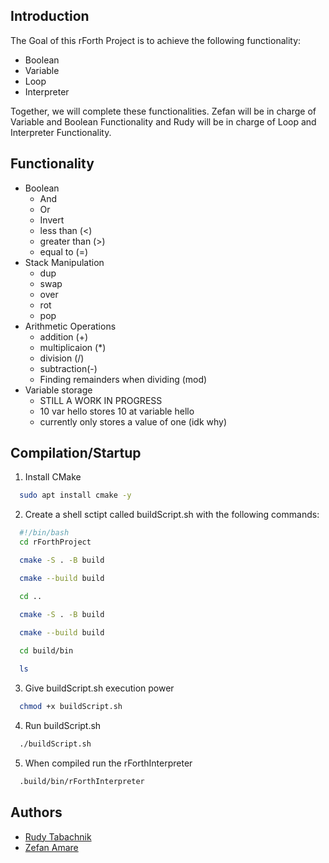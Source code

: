 ## Introduction

The Goal of this rForth Project is to achieve the following functionality:
-  Boolean
-  Variable
-  Loop
-  Interpreter

Together, we will complete these functionalities. Zefan will be in charge of Variable and Boolean
Functionality and Rudy will be in charge of Loop and Interpreter Functionality.

## Functionality

- Boolean 
    - And
    - Or
    - Invert
    - less than (<)
    - greater than (>)
    - equal to (=)
- Stack Manipulation
    - dup
    - swap
    - over
    - rot
    - pop
- Arithmetic Operations
    - addition (+)
    - multiplicaion (*)
    - division (/)
    - subtraction(-)
    - Finding remainders when dividing (mod)
- Variable storage
    - STILL A WORK IN PROGRESS
    - 10 var hello stores 10 at variable hello
    - currently only stores a value of one (idk why)

## Compilation/Startup

1) Install CMake
```bash
  sudo apt install cmake -y
```
2) Create a shell sctipt called buildScript.sh with the following commands:
```bash
  #!/bin/bash
  cd rForthProject

  cmake -S . -B build

  cmake --build build

  cd ..

  cmake -S . -B build
  
  cmake --build build

  cd build/bin

  ls
```
3) Give buildScript.sh execution power
```bash
  chmod +x buildScript.sh
```
4) Run buildScript.sh
```bash
  ./buildScript.sh
```
5) When compiled run the rForthInterpreter
```bash
  .build/bin/rForthInterpreter
```

## Authors

- [Rudy Tabachnik](https://github.com/RudyTaba1)
- [Zefan Amare](https://github.com/zamare)
